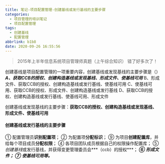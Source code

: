 ```yaml
---
title: 笔记-项目配置管理-创建基线或发行基线的主要步骤
categories:
  - 项目管理的培训笔记
  - 项目配置管理
tags:
  - 创建基线
  - 配置管理
abbrlink: b1b8
date: 2020-09-26 16:55:56
---
```


> 2015年上半年信息系统项目管理师真题（上午综合知识）
> 错了好多次了！

创建基线是项目配置管理的一项重要内容，创建基线或发现基线的主要步骤是（）
***A、获取CCB的授权、创建构造基线或发现基线、形成文件、使基线可用***
B、形成文件、获取CCB的授权、创建构造基线或发行基线、使基线可用
C、使基线可用、获取CCB的授权、形成文件、创建构造基线或发行基线
D、获取CCB的授权、创建构造基线或发行基线、使基线可用、形成文件

创建基线或发现基线的主要步骤：**获取CCB的授权、创建构造基线或发现基线、形成文件、使基线可用**

#### 创建基线或发行基线的主要步骤

① 配置管理员**识别配置项**；
② 为配置项**分配标识**；
⑨ 为项目**创建配置库**，并给每个项目成员**分配权限**；
④ 各项目团队成员根据自己的权限操作配置库；
⑤ *创建基线*或发行基线，并获得变更管理委员会***（ccb）的授权***；
***⑥ 形成文件；***
***⑦ 使基线可用等。***
